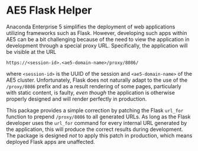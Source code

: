 # AE5 Flask Helper

Anaconda Enterprise 5 simplifies the deployment of web applications
utilizing frameworks such as Flask. However, developing such apps
within AE5 can be a bit challenging because of the need to view the
application in development through a special proxy URL. Specifically,
the application will be visible at the URL
```
https://<session-id>.<ae5-domain-name>/proxy/8086/
```
where `<session-id>` is the UUID of the session and
`<ae5-domain-name>` of the AE5 cluster. Unfortunately, Flask does not
naturally adapt to the use of the `/proxy/8086` prefix and as a result
rendering of some pages, particularly with static content, is faulty,
_even though_ the application is otherwise properly designed and will
render perfectly in production.

This package provides a simple correction by patching the Flask `url_for`
function to prepend `/proxy/8086` to all generated URLs. As long as
the Flask developer uses the `url_for` command for every internal URL
generated by the application, this will produce the correct results
during development. The package is designed _not_ to apply this patch
in production, which means deployed Flask apps are unaffected.


